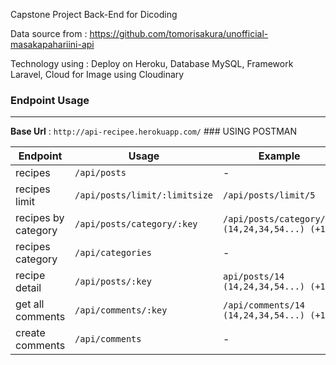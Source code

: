 Capstone Project Back-End for Dicoding

Data source from : https://github.com/tomorisakura/unofficial-masakapahariini-api

Technology using : Deploy on Heroku, Database MySQL, Framework Laravel, Cloud for Image using Cloudinary

### Endpoint Usage
---
**Base Url** : `http://api-recipee.herokuapp.com/` ### USING POSTMAN

| Endpoint | Usage | Example |
|----------|-------|---------|
| recipes | `/api/posts` | - |
| recipes limit | `/api/posts/limit/:limitsize` | `/api/posts/limit/5` |
| recipes by category | `/api/posts/category/:key` | `/api/posts/category/14 (14,24,34,54...) (+10)` |
| recipes category | `/api/categories` | - |
| recipe detail | `/api/posts/:key` | `api/posts/14 (14,24,34,54...) (+10)` |
| get all comments | `/api/comments/:key` | `/api/comments/14 (14,24,34,54...) (+10)` |
| create comments | `/api/comments` | - |

